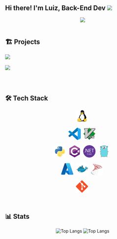 <h2 align="left">
 <abc>
  Hi there! I'm Luiz, Back-End Dev
  <img src="https://user-images.githubusercontent.com/42378118/110234147-e3259600-7f4e-11eb-95be-0c4047144dea.gif" width="30">
 </abc>
</h2> 

<div align="center">
  <img src="https://i0.wp.com/innovatenetworkkwt.com/wp-content/uploads/2020/10/website-development.gif?fit=704%2C446&ssl=1" width="350">
</div>

</br>

## :building_construction: Projects
<div>
  <a href="https://github.com/bartolek153/bot-messenger">
    <img align="center" src="https://github-readme-stats.vercel.app/api/pin/?username=bartolek153&repo=bot-messenger" />
    </br></br>
    <img align="center" src="https://github-readme-stats.vercel.app/api/pin/?username=bartolek153&repo=rest-gourmet" />
  </a>
</div>

</br></br>

## :hammer_and_wrench: Tech Stack

<div align="center">
  <img src="https://github.com/devicons/devicon/blob/master/icons/linux/linux-original.svg" title="Linux" alt="Linux" width="40" height="40"/>&nbsp;
  
  <img src="https://github.com/devicons/devicon/blob/master/icons/vscode/vscode-original.svg" title="VSCode" alt="VSCode" width="40" height="40"/>&nbsp;
  <img src="https://github.com/devicons/devicon/blob/master/icons/vim/vim-original.svg" title="Vim" alt="Vim" width="40" height="40"/>&nbsp;
  
  <img src="https://github.com/devicons/devicon/blob/master/icons/python/python-original.svg" title="Python" alt="Python" width="40" height="40"/>&nbsp;
  <img src="https://github.com/devicons/devicon/blob/master/icons/csharp/csharp-original.svg" title="CSharp" alt="CSharp" width="40" height="40"/>&nbsp;
  <img src="https://github.com/devicons/devicon/blob/master/icons/dotnetcore/dotnetcore-original.svg" title=".NET Core" alt=".NET Core" width="40" height="40"/>&nbsp;
  <img src="https://github.com/devicons/devicon/blob/master/icons/go/go-original.svg" title="Go" alt="Go" width="40" height="40"/>&nbsp; 

  <img src="https://github.com/devicons/devicon/blob/master/icons/azure/azure-original.svg" title="Azure" alt="Azure" width="40" height="40"/>&nbsp;
  <img src="https://github.com/devicons/devicon/blob/master/icons/docker/docker-original.svg" title="Docker" alt="Docker" width="40" height="40"/>&nbsp;
  <img src="https://github.com/devicons/devicon/blob/master/icons/microsoftsqlserver/microsoftsqlserver-original.svg" title="Linux" alt="Linux" width="40" height="40"/>&nbsp;

  <img src="https://github.com/devicons/devicon/blob/master/icons/git/git-original.svg" title="Git" alt="Git" width="40" height="40"/>&nbsp;
  
</div>

</br>

## :bar_chart: Stats

<div align="center">
  <img height="171.5em" src="https://github-readme-stats.vercel.app/api?username=bartolek153&count_private=true&show_icons=true&theme=dracula&hide_border=true" alt="Top Langs">

  <img height="171.5em" src="https://github-readme-stats.vercel.app/api/top-langs/?username=bartolek153&layout=compact&langs_count=5&hide_border=true&hide_title=true&theme=dracula" alt="Top Langs">
</div>

<!--
**bartolek153/bartolek153** is a ✨ _special_ ✨ repository because its `README.md` (this file) appears on your GitHub profile.
![Visitor Count](https://profile-counter.glitch.me/bartolek153/count.svg)

Here are some ideas to get you started:

- 🔭 I’m currently working on ...
- 🌱 I’m currently learning ...
- 👯 I’m looking to collaborate on ...
- 🤔 I’m looking for help with ...
- 💬 Ask me about ...
- 📫 How to reach me: ...
- 😄 Pronouns: ...
- ⚡ Fun fact: ...

[![Streak](http://github-readme-streak-stats.herokuapp.com?user=bartolek153&theme=dracula&hide_border=true)](https://git.io/streak-stats)

-->
